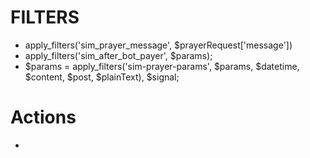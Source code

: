# FILTERS
- apply_filters('sim_prayer_message', $prayerRequest['message'])
- apply_filters('sim_after_bot_payer', $params);
- $params	= apply_filters('sim-prayer-params', $params, $datetime, $content, $post, $plainText), $signal;

# Actions
- 